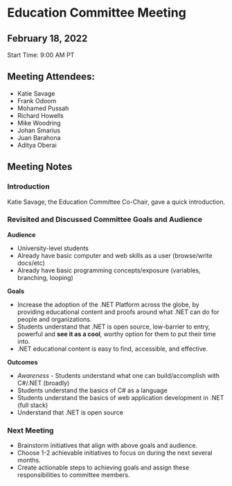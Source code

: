 # Education Committee Meeting
## February 18, 2022
Start Time: 9:00 AM PT

## Meeting Attendees:
- Katie Savage
- Frank Odoom
- Mohamed Pussah
- Richard Howells
- Mike Woodring
- Johan Smarius
- Juan Barahona
- Aditya Oberai

## Meeting Notes
### Introduction

Katie Savage, the Education Committee Co-Chair, gave a quick introduction.

### Revisited and Discussed Committee Goals and Audience

**Audience**
- University-level students
- Already have basic computer and web skills as a user (browse/write docs/etc)
- Already have basic programming concepts/exposure (variables, branching, looping)


**Goals**
- Increase the adoption of the .NET Platform across the globe, by providing educational content and proofs around what .NET can do for people and organizations.
- Students understand that .NET is open source, low-barrier to entry, powerful and **see it as a cool**, worthy option for them to put their time into.
- .NET educational content is easy to find, accessible, and effective.

**Outcomes**
- *Awareness* - Students understand what one can build/accomplish with C#/.NET (broadly)
- Students understand the basics of C# as a language
- Students understand the basics of web application development in .NET (full stack)
- Understand that .NET is open source



### Next Meeting

- Brainstorm initiatives that align with above goals and audience.
- Choose 1-2 achievable initiatives to focus on during the next several months.
- Create actionable steps to achieving goals and assign these responsibilities to committee members.
